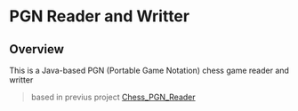 # PGN Reader and Writter
## Overview
This is a Java-based PGN (Portable Game Notation) chess game reader and writter
> based in previus project [Chess_PGN_Reader](https://github.com/Camilo-845/Chess_PGN_Reader)
